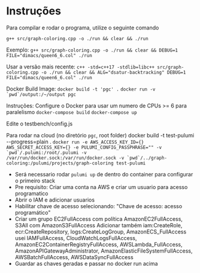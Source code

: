 # Instruções

Para compilar e rodar o programa, utilize o seguinte comando

```g++ src/graph-coloring.cpp -o ./run && clear && ./run```

Exemplo: 
```g++ src/graph-coloring.cpp -o ./run && clear && DEBUG=1 FILE="dimacs/queen6_6.col" ./run```

Usar a versão mais recente:
```c++ -std=c++17 -stdlib=libc++ src/graph-coloring.cpp -o ./run && clear && ALG="dsatur-backtracking" DEBUG=1 FILE="dimacs/queen6_6.col" ./run```

Docker Build Image:
```docker build -t 'pgc' .```
```docker run -v `pwd`/output:/~/output pgc```


Instruções:
Configure o Docker para usar um numero de CPUs >= 6 para paralelismo
```docker-compose build```
```docker-compose up```

Edite o testbench/config.js

Para rodar na cloud (no diretório `pgc`, root folder)
docker build -t test-pulumi --progress=plain .
```docker run -e AWS_ACCESS_KEY_ID={} AWS_SECRET_ACCESS_KEY={} -e PULUMI_CONFIG_PASSPHRASE="" -v `pwd`/.pulumi:/root/.pulumi -v /var/run/docker.sock:/var/run/docker.sock -v `pwd`/../graph-coloring:/pulumi/projects/graph-coloring test-pulumi```

- Será necessario rodar `pulumi up` de dentro do container para configurar o primeiro stack
- Pre requisito: Criar uma conta na AWS e criar um usuario para acesso programatico
- Abrir o IAM e adicionar usuarios
- Habilitar chave de acesso selecionando: "Chave de acesso: acesso programático"
- Criar um grupo EC2FullAccess com política AmazonEC2FullAccess, S3All com AmazonS3FullAccess
Adicionar também iam:CreateRole, ecr:CreateRepository, logs:CreateLogGroup, AmazonECS_FullAccess
usei IAMFullAccess, CloudWatchLogsFullAccess, AmazonEC2ContainerRegistryFullAccess, AWSLambda_FullAccess, AmazonAPIGatewayAdministrator, AmazonElasticFileSystemFullAccess, AWSBatchFullAccess, AWSDataSyncFullAccess
- Guardar as chaves geradas e passar no docker run acima
